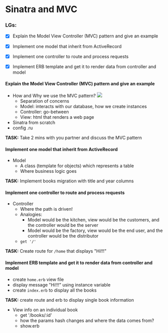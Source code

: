 # Sinatra and MVC

### LGs:
- [x] Explain the Model View Controller (MVC) pattern and give an example
- [x] Implement one model that inherit from ActiveRecord
- [x] Implement one controller to route and process requests
- [x] Implement ERB template and get it to render data from controller and model


#### **Explain the Model View Controller (MVC) pattern and give an example**
* How and Why we use the MVC pattern?
![](https://i.imgur.com/HlICHEU.png)
    * Separation of concerns
    * Model: interacts with our database, how we create instances
    * Controller: go-between
    * View: html that renders a web page
* Sinatra from scratch
* config .ru

**TASK:** Take 2 mins with you partner and discuss the MVC pattern
    
#### **Implement one model that inherit from ActiveRecord**
* Model
    * A class (template for objects) which represents a table
    * Where business logic goes

**TASK:** Implement books migration with title and year columns
    
#### **Implement one controller to route and process requests**
* Controller
    * Where the path is driven!
    * Analogies:
        * Model would be the kitchen, view would be the customers, and the controller would be the server
        * Model would be the factory, view would be the end user, and the controller would be the distributor
    * `get '/'`

**TASK:** Create route for `/home` that displays "Hi!!!"

#### **Implement ERB template and get it to render data from controller and model**
* create `home.erb` view file
* display message "Hi!!!" using instance variable
* create `index.erb` to display all the books

**TASK:** create route and erb to display single book information
* View info on an individual book
    * get '/books/:id'
    * how the params hash changes and where the data comes from?
    * show.erb

